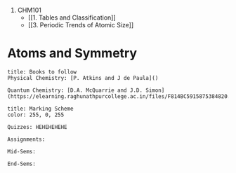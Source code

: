 1. CHM101
	- [[1. Tables and Classification]]
	- [[3. Periodic Trends of Atomic Size]]

# Atoms and Symmetry

```ad-note
title: Books to follow
Physical Chemistry: [P. Atkins and J de Paula]()

Quantum Chemistry: [D.A. McQuarrie and J.D. Simon](https://elearning.raghunathpurcollege.ac.in/files/F814BC5915875384820.pdf)

```

```ad-note
title: Marking Scheme
color: 255, 0, 255

Quizzes: HEHEHEHEHE

Assignments: 

Mid-Sems: 

End-Sems:

```


